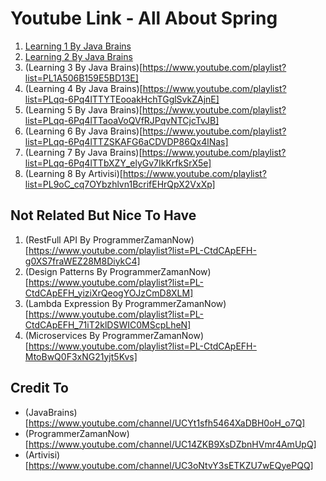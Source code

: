 # Youtube Link - All About Spring

1. [Learning 1 By Java Brains](https://www.youtube.com/playlist?list=PLC97BDEFDCDD169D7)
2. [Learning 2 By Java Brains](https://www.youtube.com/playlist?list=PLqq-6Pq4lTTbx8p2oCgcAQGQyqN8XeA1x)
3. (Learning 3 By Java Brains)[https://www.youtube.com/playlist?list=PL1A506B159E5BD13E]
4. (Learning 4 By Java Brains)[https://www.youtube.com/playlist?list=PLqq-6Pq4lTTYTEooakHchTGglSvkZAjnE]
5. (Learning 5 By Java Brains)[https://www.youtube.com/playlist?list=PLqq-6Pq4lTTaoaVoQVfRJPqvNTCjcTvJB]
6. (Learning 6 By Java Brains)[https://www.youtube.com/playlist?list=PLqq-6Pq4lTTZSKAFG6aCDVDP86Qx4lNas]
7. (Learning 7 By Java Brains)[https://www.youtube.com/playlist?list=PLqq-6Pq4lTTbXZY_elyGv7IkKrfkSrX5e]
8. (Learning 8 By Artivisi)[https://www.youtube.com/playlist?list=PL9oC_cq7OYbzhlvn1BcrifEHrQpX2VxXp]

## Not Related But Nice To Have
1. (RestFull API By ProgrammerZamanNow)[https://www.youtube.com/playlist?list=PL-CtdCApEFH-g0XS7fraWEZ28M8DiykC4]
2. (Design Patterns By ProgrammerZamanNow)[https://www.youtube.com/playlist?list=PL-CtdCApEFH_yiziXrQeogYOJzCmD8XLM]
3. (Lambda Expression By ProgrammerZamanNow)[https://www.youtube.com/playlist?list=PL-CtdCApEFH_71iT2klDSWIC0MScpLheN]
4. (Microservices By ProgrammerZamanNow)[https://www.youtube.com/playlist?list=PL-CtdCApEFH-MtoBwQ0F3xNG21yjt5Kvs]

## Credit To
* (JavaBrains)[https://www.youtube.com/channel/UCYt1sfh5464XaDBH0oH_o7Q]
* (ProgrammerZamanNow)[https://www.youtube.com/channel/UC14ZKB9XsDZbnHVmr4AmUpQ]
* (Artivisi)[https://www.youtube.com/channel/UC3oNtvY3sETKZU7wEQyePQQ]
